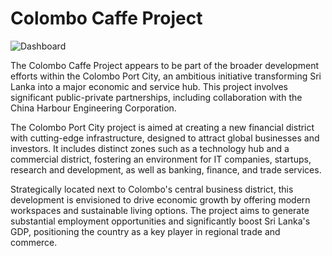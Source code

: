 # Colombo Caffe Project

![Dashboard]([https://example.com/lsetf-logo.png](https://github.com/obeleg/colombo-cafe/blob/main/WhatsApp%20Image%202024-06-24%20at%2010.56.59%20AM%20(1).jpeg))

The Colombo Caffe Project appears to be part of the broader development efforts within the Colombo Port City, an ambitious initiative transforming Sri Lanka into a major economic and service hub. This project involves significant public-private partnerships, including collaboration with the China Harbour Engineering Corporation.

The Colombo Port City project is aimed at creating a new financial district with cutting-edge infrastructure, designed to attract global businesses and investors. It includes distinct zones such as a technology hub and a commercial district, fostering an environment for IT companies, startups, research and development, as well as banking, finance, and trade services.

Strategically located next to Colombo's central business district, this development is envisioned to drive economic growth by offering modern workspaces and sustainable living options. The project aims to generate substantial employment opportunities and significantly boost Sri Lanka's GDP, positioning the country as a key player in regional trade and commerce.


